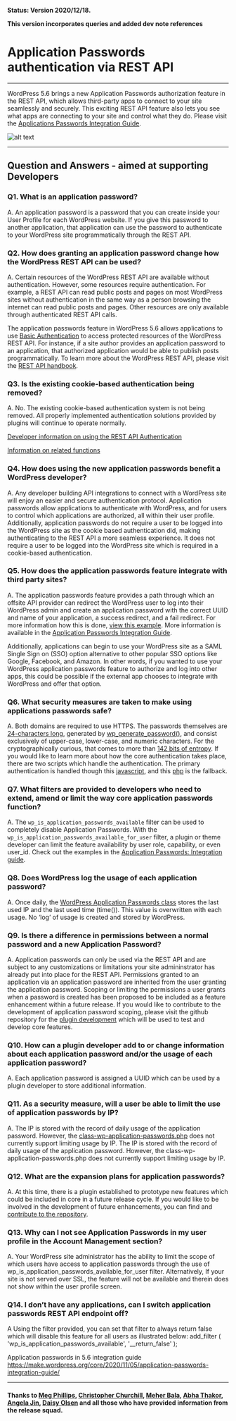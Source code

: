 **Status: Version 2020/12/18.** 

**This version incorporates queries and added dev note references**

# Application Passwords authentication via REST API 

***

WordPress 5.6 brings a new Application Passwords authorization feature in the REST API, which allows third-party apps to connect to your site seamlessly and securely. This exciting REST API feature also lets you see what apps are connecting to your site and control what they do.
Please visit the [Applications Passwords Integration Guide](https://make.wordpress.org/core/2020/11/05/application-passwords-integration-guide/).

![alt text](https://github.com/wpmarketingteam/WP5.6Marcomms/blob/master/Questions%20and%20Answers/images/application-password-screenshot.png "Application Password Screenshot")

***

## Question and Answers - aimed at supporting Developers

### Q1. What is an application password?
A. An application password is a password that you can create inside your User Profile for each WordPress website. If you give this password to another application, that application can use the password to authenticate to your WordPress site programmatically through the REST API.


### Q2. How does granting an application password change how the WordPress REST API can be used?
A. Certain resources of the WordPress REST API are available without authentication. However, some resources require authentication. For example, a REST API can read public posts and pages on most WordPress sites without authentication in the same way as a person browsing the internet can read public posts and pages. Other resources are only available through authenticated REST API calls.

The application passwords feature in WordPress 5.6 allows applications to use [Basic Authentication](https://developer.mozilla.org/en-US/docs/Web/HTTP/Authentication)  to access protected resources of the WordPress REST API. For instance, if a site author provides an application password to an application, that authorized application would be able to publish posts programmatically. To learn more about the WordPress REST API, please visit the [REST API handbook](https://developer.wordpress.org/rest-api/).


### Q3. Is the existing cookie-based authentication being removed?
A. No. The existing cookie-based authentication system is not being removed. All  properly implemented authentication solutions provided by plugins will continue to operate normally.

[Developer information on using the REST API Authentication](https://developer.wordpress.org/rest-api/using-the-rest-api/authentication/)
 
[Information on related functions](https://developer.wordpress.org/reference/functions/wp_set_auth_cookie/)


### Q4. How does using the new application passwords benefit a WordPress developer?
A. Any developer building API integrations to connect with a WordPress site will enjoy an easier and secure authentication protocol. Application passwords allow applications to authenticate with WordPress, and for users to control which applications are authorized, all within their user profile. Additionally, application passwords do not require a user to be logged into the WordPress site as the cookie based authentication did, making authenticating to the REST API a more seamless experience. It does not require a user to be logged into the WordPress site which is required in a cookie-based authentication.


### Q5. How does the application passwords feature integrate with third party sites?
A. The application passwords feature provides a path through which an offsite API provider can redirect the WordPress user to log into their WordPress admin and create an application password with the correct UUID and name of your application, a success redirect, and a fail redirect. For more information how this is done, [view this example](https://gist.github.com/georgestephanis/44d16dfdd17bd18b9c45d1d5e6d7ec7b). More information is available in the [Application Passwords Integration Guide](https://make.wordpress.org/core/2020/11/05/application-passwords-integration-guide/).

Additionally, applications can begin to use your WordPress site as a SAML Single Sign on (SSO) option alternative to other popular SSO options like Google, Facebook, and Amazon. In other words, if you wanted to use your WordPress application passwords feature to authorize and log into other apps, this could be possible if the external app chooses to integrate with WordPress and offer that option.


### Q6. What security measures are taken to make using applications passwords safe?
A. Both domains are required to use HTTPS. The passwords themselves are [24-characters long](https://github.com/WordPress/wordpress-develop/blob/87ff38532d8f4d9f48e67e3af171ea1a88798f6d/src/wp-includes/class-wp-application-passwords.php#L25-L32), generated by [wp_generate_password()](https://github.com/WordPress/wordpress-develop/blob/87ff38532d8f4d9f48e67e3af171ea1a88798f6d/src/wp-includes/class-wp-application-passwords.php#L49), and consist exclusively of upper-case, lower-case, and numeric characters. For the cryptographically curious, that comes to more than [142 bits of entropy](https://github.com/WordPress/application-passwords/pull/34/commits/71f5e9a66f9fa552e07bb11cf981ee1f648e3516). If you would like to learn more about how the core authentication takes place, there are two scripts which handle the authentication. The primary authentication is handled though this [javascript](https://github.com/WordPress/wordpress-develop/blob/fc29c9e623fd68b8e183e45afda26b84b9c2af9f/src/js/_enqueues/admin/auth-app.js), and this [php](https://github.com/WordPress/wordpress-develop/blob/master/src/wp-admin/authorize-application.php) is the fallback.


### Q7. What filters are provided to developers who need to extend, amend or limit the way core application passwords function?
A. The `wp_is_application_passwords_available` filter can be used to completely disable Application Passwords. With the  `wp_is_application_passwords_available_for_user` filter, a plugin or theme developer can limit the feature availability by user role, capability, or even user_id. Check out the examples in the [Application Passwords: Integration guide](https://make.wordpress.org/core/2020/11/05/application-passwords-integration-guide/).
 

### Q8. Does WordPress log the usage of each application password?
A. Once daily, the [WordPress Application Passwords class](https://github.com/WordPress/wordpress-develop/blob/master/src/wp-includes/class-wp-application-passwords.php) stores the last used IP and the last used time (time()). This value is overwritten with each usage. No ‘log’ of usage is created and stored by WordPress.


### Q9. Is there a difference in permissions between a normal password and a new Application Password?
A. Application passwords can only be used via the REST API and are subject to any customizations or limitations your site admininstrator has already put into place for the REST API. Permissions granted to an application via an application password are inherited from the user granting the application password. Scoping or limiting the permissions a user grants when a password is created has been proposed to be included as a feature enhancement within a future release. If you would like to contribute to the development of application password scoping, please visit the github repository for the [plugin development](https://github.com/WordPress/application-passwords) which will be used to test and develop core features.

### Q10. How can a plugin developer add to or change information about each application password and/or the usage of each application password?
A. Each application password is assigned a UUID which can be used by a plugin developer to store additional information.


### Q11. As a security measure, will a user be able to limit the use of application passwords by IP?
A. The IP is stored with the record of daily usage of the application password. However, the [class-wp-application-passwords.php](https://github.com/WordPress/wordpress-develop/blob/master/src/wp-includes/class-wp-application-passwords.php) does not currently support limiting usage by IP.
 The IP is stored with the record of daily usage of the application password. However, the class-wp-application-passwords.php does not currently support limiting usage by IP.


### Q12. What are the expansion plans for application passwords?
A. At this time, there is a plugin established to prototype new features which could be included in core in a future release cycle. If you would like to be involved in the development of future enhancements, you can find and [contribute to the repository](https://github.com/wordpress/application-passwords).


### Q13. Why can I not see Application Passwords in my user profile in the Account Management section?
A. Your WordPress site administrator has the ability to limit the scope of which users have access to application passwords through the use of wp_is_application_passwords_available_for_user filter. Alternatively, If your site is not served over SSL, the feature will not be available and therein does not show within the user profile screen.


### Q14. I don’t have any applications, can I switch application passwords REST API endpoint off?
A Using the filter provided, you can set that filter to always return false which will disable this feature for all users as illustrated below: add_filter ( 'wp_is_application_passwords_available', '__return_false' );

Application passwords in 5.6 integration guide https://make.wordpress.org/core/2020/11/05/application-passwords-integration-guide/ 




***

#### Thanks to [Meg Phillips](https://profiles.wordpress.org/megphillips91/), [Christopher Churchill](https://profiles.wordpress.org/vimes1984/), [Meher Bala](https://profiles.wordpress.org/meher/), [Abha Thakor](https://profiles.wordpress.org/webcommsat/), [Angela Jin](https://profiles.wordpress.org/angelasjin/), [Daisy Olsen](https://profiles.wordpress.org/daisyo/) and all those who have provided information from the release squad.

